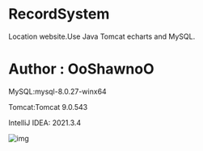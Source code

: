 # RecordSystem
Location website.Use Java Tomcat echarts and MySQL. 
# Author : OoShawnoO
MySQL:mysql-8.0.27-winx64

Tomcat:Tomcat 9.0.543

IntelliJ IDEA: 2021.3.4

![img](https://github.com/OoShawnoO/RecordSystem/blob/main/WEB-INF/image/2.gif)
